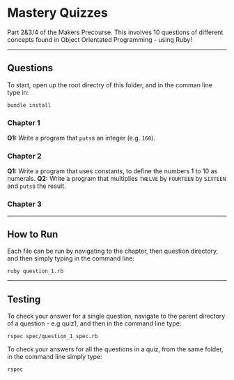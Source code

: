 # Mastery Quizzes

Part 2&3/4 of the Makers Precourse. This involves 10 questions of different concepts found in Object Orientated Programming - using Ruby!

---

## Questions

To start, open up the root directry of this folder, and in the comman line type in:

```
bundle install
```


### Chapter 1
__Q1:__ Write a program that `puts`s an integer (e.g. `160`).

### Chapter 2
__Q1:__ Write a program that uses constants, to define the numbers 1 to 10 as numerals.
__Q2:__ Write a program that multiplies `TWELVE` by `FOURTEEN` by `SIXTEEN` and `puts`s the result.

### Chapter 3
---

## How to Run

Each file can be run by navigating to the chapter, then question directory, and then simply typing in the command line:

```
ruby question_1.rb
```

---

## Testing

To check your answer for a single question, navigate to the parent directory of a question - e.g quiz1, and then in the command line type:

```
rspec spec/question_1_spec.rb
```

To check your answers for all the questions in a quiz, from the same folder, in the command line simply type:

```
rspec
```

